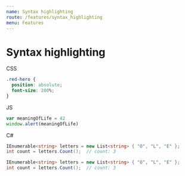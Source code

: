 ```yaml
---
name: Syntax highlighting
route: /features/syntax_highlighting
menu: Features
---
```


# Syntax highlighting

CSS

```css
.red-hero {
  position: absolute;
  font-size: 200%;
}
```

JS

```js
var meaningOfLife = 42
window.alert(meaningOfLife)
```

C#

```csharp
IEnumerable<string> letters = new List<string> { "O", "L", "E" };
int count = letters.Count();  // count: 3
```

```cs
IEnumerable<string> letters = new List<string> { "O", "L", "E" };
int count = letters.Count();  // count: 3
```
